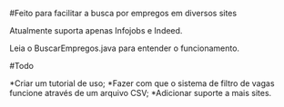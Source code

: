 #Feito para facilitar a busca por empregos em diversos sites

Atualmente suporta apenas Infojobs e Indeed.

Leia o BuscarEmpregos.java para entender o funcionamento.

#Todo

*Criar um tutorial de uso;
*Fazer com que o sistema de filtro de vagas funcione através de um arquivo CSV;
*Adicionar suporte a mais sites.
